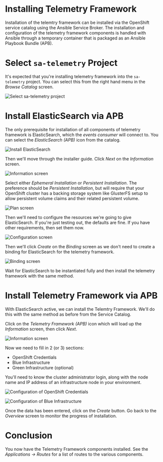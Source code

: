 # Installing Telemetry Framework

Installation of the telemtry framework can be installed via the OpenShift
service catalog using the Ansible Service Broker. The installation and
configuration of the telemetry framework components is handled with Ansible
through a temporary container that is packaged as an Ansible Playbook Bundle
(APB).

# Select `sa-telemetry` Project

It's expected that you're installing telemetry framework into the
`sa-telemetry` project. You can select this from the right hand menu in the
_Browse Catalog_ screen.

![Select sa-telemetry project](imgs/tf-apb-project-selection.png)

# Install ElasticSearch via APB

The only prerequisite for installation of all components of telemetry framework
is ElasticSearch, which the _events consumer_ will connect to. You can select
the _ElasticSearch (APB)_ icon from the catalog.

![Install ElasticSearch](imgs/tf-apb-install-elasticsearch.png)

Then we'll move through the installer guide. Click _Next_ on the _Information_
screen.

![Information screen](imgs/tf-apb-elasticsearch-information.png)

Select either _Ephemeral Installation_ or _Persistent Installation_. The
preference should be _Persistent Installation_, but will require that your
OpenShift cluster has a backing storage system like GlusterFS setup to allow
persistent volume claims and their related persistent volume.

![Plan screen](imgs/tf-apb-elasticsearch-information.png)

Then we'll need to configure the resources we're going to give ElasticSearch.
If you're just testing out, the defaults are fine. If you have other
requirements, then set them now.

![Configuration screen](imgs/tf-apb-elasticsearch-configuration.png)

Then we'll click _Create_ on the _Binding_ screen as we don't need to create a
binding for ElasticSearch for the telemetry framework.

![Binding screen](imgs/tf-apb-elasticsearch-binding.png)

Wait for ElasticSearch to be instantiated fully and then install the telemetry
framework with the same method.

# Install Telemetry Framework via APB

With ElasticSearch active, we can install the Telemtry Framework. We'll do this
with the same method as before from the Service Catalog.

Click on the _Telemetry Framework (APB)_ icon which will load up the
_Information_ screen, then click _Next_.

![Information screen](imgs/tf-apb-telemetry-framework-information.png)

Now we need to fill in 2 (or 3) sections:

* OpenShift Credentials
* Blue Infrastructure
* Green Infrastructure (optional)

You'll need to know the cluster administrator login, along with the node name
and IP address of an infrastructure node in your environment.

![Configuration of OpenShift Credentials](imgs/tf-apb-telemetry-framework-configuration-creds.png)

![Configuration of Blue Infrastructure](imgs/tf-apb-telemetry-framework-configuration-infra.png)

Once the data has been entered, click on the _Create_ button. Go back to the
_Overview_ screen to monitor the progress of installation.

# Conclusion

You now have the Telemetry Framework components installed. See the
_Applications -> Routes_ for a list of routes to the various components.
